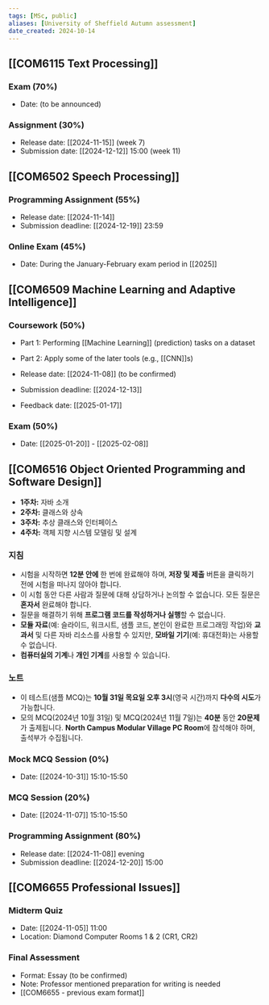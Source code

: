 ```yaml
---
tags: [MSc, public]
aliases: [University of Sheffield Autumn assessment]
date_created: 2024-10-14
---
```


## [[COM6115 Text Processing]]
### Exam (70%)
- Date: (to be announced)

### Assignment (30%)
- Release date: [[2024-11-15]] (week 7)
- Submission date: [[2024-12-12]] 15:00 (week 11)

## [[COM6502 Speech Processing]]
### Programming Assignment (55%)
- Release date: [[2024-11-14]]
- Submission deadline: [[2024-12-19]] 23:59

### Online Exam (45%)
- Date: During the January-February exam period in [[2025]]

## [[COM6509 Machine Learning and Adaptive Intelligence]]
### Coursework (50%)
- Part 1: Performing [[Machine Learning]] (prediction) tasks on a dataset
- Part 2: Apply some of the later tools (e.g., [[CNN]]s)

- Release date: [[2024-11-08]] (to be confirmed)
- Submission deadline: [[2024-12-13]]
- Feedback date: [[2025-01-17]]

### Exam (50%)
- Date: [[2025-01-20]] - [[2025-02-08]]

## [[COM6516 Object Oriented Programming and Software Design]]

- **1주차:** 자바 소개
- **2주차:** 클래스와 상속
- **3주차:** 추상 클래스와 인터페이스
- **4주차:** 객체 지향 시스템 모델링 및 설계

### 지침
- 시험을 시작하면 **12분 안에** 한 번에 완료해야 하며, **저장 및 제출** 버튼을 클릭하기 전에 시험을 떠나지 않아야 합니다.
- 이 시험 동안 다른 사람과 질문에 대해 상담하거나 논의할 수 없습니다. 모든 질문은 **혼자서** 완료해야 합니다.
- 질문을 해결하기 위해 **프로그램 코드를 작성하거나 실행**할 수 없습니다.
- **모듈 자료**(예: 슬라이드, 워크시트, 샘플 코드, 본인이 완료한 프로그래밍 작업)와 **교과서** 및 다른 자바 리소스를 사용할 수 있지만, **모바일 기기**(예: 휴대전화)는 사용할 수 없습니다.
- **컴퓨터실의 기계**나 **개인 기계**를 사용할 수 있습니다.

### 노트
- 이 테스트(샘플 MCQ)는 **10월 31일 목요일 오후 3시**(영국 시간)까지 **다수의 시도**가 가능합니다.
- 모의 MCQ(2024년 10월 31일) 및 MCQ(2024년 11월 7일)는 **40분** 동안 **20문제**가 출제됩니다. **North Campus Modular Village PC Room**에 참석해야 하며, 출석부가 수집됩니다.
### Mock MCQ Session (0%)
- Date: [[2024-10-31]] 15:10-15:50

### MCQ Session (20%)
- Date: [[2024-11-07]] 15:10-15:50

### Programming Assignment (80%)
- Release date: [[2024-11-08]] evening
- Submission deadline: [[2024-12-20]] 15:00

## [[COM6655 Professional Issues]]
### Midterm Quiz
- Date: [[2024-11-05]] 11:00
- Location: Diamond Computer Rooms 1 & 2 (CR1, CR2)

### Final Assessment
- Format: Essay (to be confirmed)
- Note: Professor mentioned preparation for writing is needed
- [[COM6655  - previous exam format]]
